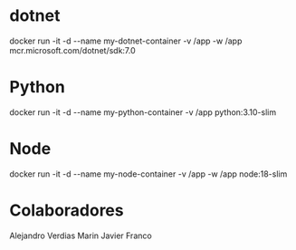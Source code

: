 
# dotnet
docker run -it -d --name my-dotnet-container -v /app -w /app mcr.microsoft.com/dotnet/sdk:7.0

# Python
docker run -it -d --name my-python-container -v /app python:3.10-slim

# Node
docker run -it -d --name my-node-container -v /app -w /app node:18-slim

# Colaboradores
Alejandro Verdias Marin
Javier Franco

